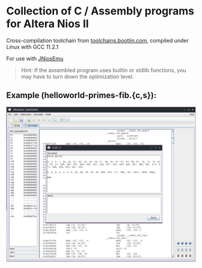 # Collection of C / Assembly programs for Altera Nios II

Cross-compilation toolchain from
[toolchains.bootlin.com](https://toolchains.bootlin.com/releases_nios2.html), compiled under Linux with GCC 11.2.1

For use with [JNiosEmu](https://github.com/stpe/jniosemu)

> Hint: If the assembled program uses builtin or stdlib functions, you may have to turn down the optimization level.

## Example (helloworld-primes-fib.{c,s}):
![helloworld-primes-fib.s executed in jniosemu](thumbnail.png)

